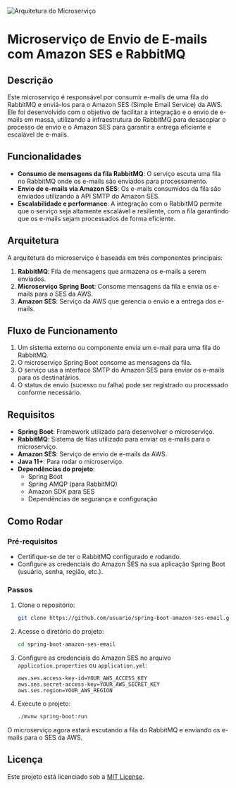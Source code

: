 ![Arquitetura do Microserviço](https://miro.medium.com/v2/resize:fit:640/format:webp/1*2STZmGfuaBZEACgUTTJzeg.png)
# Microserviço de Envio de E-mails com Amazon SES e RabbitMQ

## Descrição

Este microserviço é responsável por consumir e-mails de uma fila do RabbitMQ e enviá-los para o Amazon SES (Simple Email Service) da AWS. Ele foi desenvolvido com o objetivo de facilitar a integração e o envio de e-mails em massa, utilizando a infraestrutura do RabbitMQ para desacoplar o processo de envio e o Amazon SES para garantir a entrega eficiente e escalável de e-mails.

## Funcionalidades

- **Consumo de mensagens da fila RabbitMQ**: O serviço escuta uma fila no RabbitMQ onde os e-mails são enviados para processamento.
- **Envio de e-mails via Amazon SES**: Os e-mails consumidos da fila são enviados utilizando a API SMTP do Amazon SES.
- **Escalabilidade e performance**: A integração com o RabbitMQ permite que o serviço seja altamente escalável e resiliente, com a fila garantindo que os e-mails sejam processados de forma eficiente.

## Arquitetura

A arquitetura do microserviço é baseada em três componentes principais:

1. **RabbitMQ**: Fila de mensagens que armazena os e-mails a serem enviados.
2. **Microserviço Spring Boot**: Consome mensagens da fila e envia os e-mails para o SES da AWS.
3. **Amazon SES**: Serviço da AWS que gerencia o envio e a entrega dos e-mails.

## Fluxo de Funcionamento

1. Um sistema externo ou componente envia um e-mail para uma fila do RabbitMQ.
2. O microserviço Spring Boot consome as mensagens da fila.
3. O serviço usa a interface SMTP do Amazon SES para enviar os e-mails para os destinatários.
4. O status de envio (sucesso ou falha) pode ser registrado ou processado conforme necessário.

## Requisitos

- **Spring Boot**: Framework utilizado para desenvolver o microserviço.
- **RabbitMQ**: Sistema de filas utilizado para enviar os e-mails para o microserviço.
- **Amazon SES**: Serviço de envio de e-mails da AWS.
- **Java 11+**: Para rodar o microserviço.
- **Dependências do projeto**:
  - Spring Boot
  - Spring AMQP (para RabbitMQ)
  - Amazon SDK para SES
  - Dependências de segurança e configuração

## Como Rodar

### Pré-requisitos

- Certifique-se de ter o RabbitMQ configurado e rodando.
- Configure as credenciais do Amazon SES na sua aplicação Spring Boot (usuário, senha, região, etc.).

### Passos

1. Clone o repositório:

    ```bash
    git clone https://github.com/usuario/spring-boot-amazon-ses-email.git
    ```

2. Acesse o diretório do projeto:

    ```bash
    cd spring-boot-amazon-ses-email
    ```

3. Configure as credenciais do Amazon SES no arquivo `application.properties` ou `application.yml`:

    ```properties
    aws.ses.access-key-id=YOUR_AWS_ACCESS_KEY
    aws.ses.secret-access-key=YOUR_AWS_SECRET_KEY
    aws.ses.region=YOUR_AWS_REGION
    ```

4. Execute o projeto:

    ```bash
    ./mvnw spring-boot:run
    ```

O microserviço agora estará escutando a fila do RabbitMQ e enviando os e-mails para o SES da AWS.

## Licença

Este projeto está licenciado sob a [MIT License](LICENSE).

